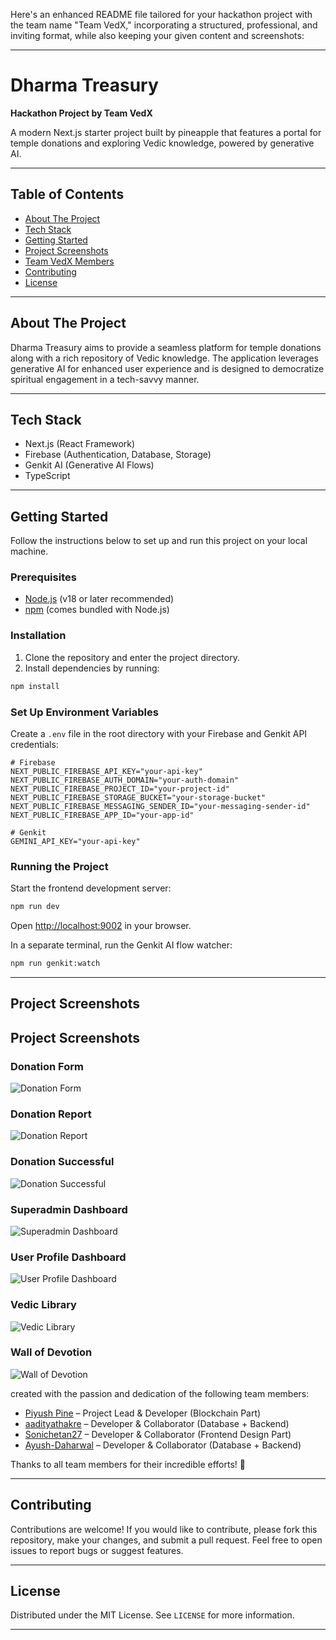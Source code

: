 Here's an enhanced README file tailored for your hackathon project with the team name "Team VedX," incorporating a structured, professional, and inviting format, while also keeping your given content and screenshots:

***

# Dharma Treasury

**Hackathon Project by Team VedX**

A modern Next.js starter project built by pineapple that features a portal for temple donations and exploring Vedic knowledge, powered by generative AI.

***

## Table of Contents

- [About The Project](#about-the-project)
- [Tech Stack](#tech-stack)
- [Getting Started](#getting-started)
- [Project Screenshots](#project-screenshots)
- [Team VedX Members](#team-vedx-members)
- [Contributing](#contributing)
- [License](#license)

***

## About The Project

Dharma Treasury aims to provide a seamless platform for temple donations along with a rich repository of Vedic knowledge. The application leverages generative AI for enhanced user experience and is designed to democratize spiritual engagement in a tech-savvy manner.

***

## Tech Stack

- Next.js (React Framework)
- Firebase (Authentication, Database, Storage)
- Genkit AI (Generative AI Flows)
- TypeScript

***

## Getting Started

Follow the instructions below to set up and run this project on your local machine.

### Prerequisites

- [Node.js](https://nodejs.org/) (v18 or later recommended)
- [npm](https://www.npmjs.com/) (comes bundled with Node.js)

### Installation

1. Clone the repository and enter the project directory.
2. Install dependencies by running:

```bash
npm install
```

### Set Up Environment Variables

Create a `.env` file in the root directory with your Firebase and Genkit API credentials:

```
# Firebase
NEXT_PUBLIC_FIREBASE_API_KEY="your-api-key"
NEXT_PUBLIC_FIREBASE_AUTH_DOMAIN="your-auth-domain"
NEXT_PUBLIC_FIREBASE_PROJECT_ID="your-project-id"
NEXT_PUBLIC_FIREBASE_STORAGE_BUCKET="your-storage-bucket"
NEXT_PUBLIC_FIREBASE_MESSAGING_SENDER_ID="your-messaging-sender-id"
NEXT_PUBLIC_FIREBASE_APP_ID="your-app-id"

# Genkit
GEMINI_API_KEY="your-api-key"
```

### Running the Project

Start the frontend development server:

```bash
npm run dev
```

Open [http://localhost:9002](http://localhost:9002) in your browser.

In a separate terminal, run the Genkit AI flow watcher:

```bash
npm run genkit:watch
```

***

## Project Screenshots

## Project Screenshots

### Donation Form
![Donation Form](https://raw.githubusercontent.com/piyush-pine/studio/main/Projects%20Screenshot/DonationForm.png)

### Donation Report
![Donation Report](https://raw.githubusercontent.com/piyush-pine/studio/main/Projects%20Screenshot/DonationReport.png)

### Donation Successful
![Donation Successful](https://raw.githubusercontent.com/piyush-pine/studio/main/Projects%20Screenshot/DonationSuccessful.png)

### Superadmin Dashboard
![Superadmin Dashboard](https://raw.githubusercontent.com/piyush-pine/studio/main/Projects%20Screenshot/SuperadminDashboad.png)

### User Profile Dashboard
![User Profile Dashboard](https://raw.githubusercontent.com/piyush-pine/studio/main/Projects%20Screenshot/UsereprofileDashboad.png)

### Vedic Library
![Vedic Library](https://raw.githubusercontent.com/piyush-pine/studio/main/Projects%20Screenshot/VedicLibrary.png)

### Wall of Devotion
![Wall of Devotion](https://raw.githubusercontent.com/piyush-pine/studio/main/Projects%20Screenshot/WallofDevotion.png)


 created with the passion and dedication of the following team members:

- [Piyush Pine](https://github.com/piyush-pine) – Project Lead & Developer (Blockchain Part)  
- [aadityathakre](https://github.com/aadityathakre) – Developer & Collaborator (Database + Backend)  
- [Sonichetan27](https://github.com/Sonichetan27) – Developer & Collaborator (Frontend Design Part)  
- [Ayush-Daharwal](https://github.com/Ayush-Daharwal) – Developer & Collaborator (Database + Backend)  

Thanks to all team members for their incredible efforts! 🚀

***

## Contributing

Contributions are welcome! If you would like to contribute, please fork this repository, make your changes, and submit a pull request. Feel free to open issues to report bugs or suggest features.

***

## License

Distributed under the MIT License. See `LICENSE` for more information.

***
